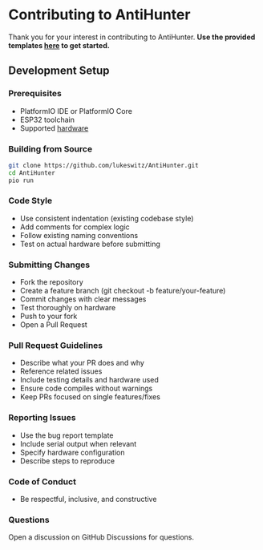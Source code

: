 # Contributing to AntiHunter

Thank you for your interest in contributing to AntiHunter. **Use the provided templates [here](https://github.com/lukeswitz/AntiHunter/issues/new/choose) to get started.**

## Development Setup

### Prerequisites
- PlatformIO IDE or PlatformIO Core
- ESP32 toolchain
- Supported [hardware](https://github.com/lukeswitz/AntiHunter?tab=readme-ov-file#hardware-requirements) 

### Building from Source
```bash
git clone https://github.com/lukeswitz/AntiHunter.git
cd AntiHunter
pio run
```

### Code Style

- Use consistent indentation (existing codebase style)
- Add comments for complex logic
- Follow existing naming conventions
- Test on actual hardware before submitting

### Submitting Changes

- Fork the repository
- Create a feature branch (git checkout -b feature/your-feature)
- Commit changes with clear messages
- Test thoroughly on hardware
- Push to your fork
- Open a Pull Request

### Pull Request Guidelines

- Describe what your PR does and why
- Reference related issues
- Include testing details and hardware used
- Ensure code compiles without warnings
- Keep PRs focused on single features/fixes

### Reporting Issues
- Use the bug report template
- Include serial output when relevant
- Specify hardware configuration
- Describe steps to reproduce

### Code of Conduct
- Be respectful, inclusive, and constructive

### Questions
Open a discussion on GitHub Discussions for questions.
